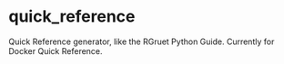 quick_reference
===============

Quick Reference generator, like the RGruet Python Guide.  Currently for Docker Quick Reference.
